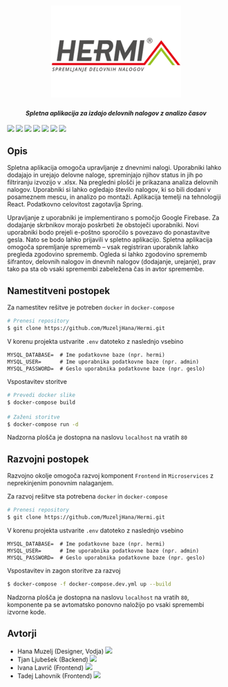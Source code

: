 <h1 align="center">
  <br>
  <img src="_PROMOCIJA\hermi_logo_700x500.png" width="300">
</h1>

<h4 align="center"><i>Spletna aplikacija za izdajo delovnih nalogov z analizo časov</i></h4>

![](https://img.shields.io/badge/-ReactJS-blue) ![](https://img.shields.io/badge/-Reactstrap-blue) ![](https://img.shields.io/badge/-Argon%20Dashboard-blue) ![](https://img.shields.io/badge/-Spring-blue) ![](https://img.shields.io/badge/-Firebase-blue) ![](https://img.shields.io/badge/-Docker-blue) ![](https://img.shields.io/badge/-Nginx-blue)

## Opis
Spletna aplikacija omogoča upravljanje z dnevnimi nalogi. Uporabniki lahko dodajajo in urejajo delovne naloge, spreminjajo njihov status in jih po filtriranju izvozijo v .xlsx. Na pregledni plošči je prikazana analiza delovnih nalogov. Uporabniki si lahko ogledajo število nalogov, ki so bili dodani v posameznem mescu, in analizo po montaži.
Aplikacija temelji na tehnologiji React. Podatkovno celovitost zagotavlja Spring.
    
Upravljanje z uporabniki je implementirano s pomočjo Google Firebase. Za dodajanje skrbnikov morajo poskrbeti že obstoječi uporabniki. Novi uporabniki bodo prejeli e-poštno sporočilo s povezavo do ponastavitve gesla. Nato se bodo lahko prijavili v spletno aplikacijo.
Spletna aplikacija omogoča spremljanje sprememb – vsak registriran uporabnik lahko pregleda zgodovino sprememb. Ogleda si lahko zgodovino sprememb šifrantov, delovnih nalogov in dnevnih nalogov (dodajanje, urejanje), prav tako pa sta ob vsaki spremembi zabeležena čas in avtor spremembe.

## Namestitveni postopek
Za namestitev rešitve je potreben `docker` in `docker-compose`
```bash
# Prenesi repository
$ git clone https://github.com/MuzeljHana/Hermi.git
```
V korenu projekta ustvarite `.env` datoteko z naslednjo vsebino
```shell
MYSQL_DATABASE=  # Ime podatkovne baze (npr. hermi)
MYSQL_USER=      # Ime uporabnika podatkovne baze (npr. admin)
MYSQL_PASSWORD=  # Geslo uporabnika podatkovne baze (npr. geslo)
```
Vspostavitev storitve
```bash
# Prevedi docker slike
$ docker-compose build

# Zaženi storitve
$ docker-compose run -d
```
Nadzorna plošča je dostopna na naslovu `localhost` na vratih `80`

## Razvojni postopek
Razvojno okolje omogoča razvoj komponent `Frontend` in `Microservices` z neprekinjenim ponovnim nalaganjem.

Za razvoj rešitve sta potrebena `docker` in `docker-compose`
```bash
# Prenesi repository
$ git clone https://github.com/MuzeljHana/Hermi.git
```
V korenu projekta ustvarite `.env` datoteko z naslednjo vsebino
```shell
MYSQL_DATABASE=  # Ime podatkovne baze (npr. hermi)
MYSQL_USER=      # Ime uporabnika podatkovne baze (npr. admin)
MYSQL_PASSWORD=  # Geslo uporabnika podatkovne baze (npr. geslo)
```
Vspostavitev in zagon storitve za razvoj
```bash
$ docker-compose -f docker-compose.dev.yml up --build
```
Nadzorna plošča je dostopna na naslovu `localhost` na vratih `80`, komponente pa se avtomatsko ponovno naložijo po vsaki spremembi izvorne kode.

## Avtorji
 - Hana Muzelj (Designer, Vodja) [![](https://github.githubassets.com/favicons/favicon.png)](https://github.com/MuzeljHana)
 - Tjan Ljubešek (Backend) [![](https://github.githubassets.com/favicons/favicon.png)](https://github.com/DaBLEshOT)
 - Ivana Lavrič (Frontend) [![](https://github.githubassets.com/favicons/favicon.png)](https://github.com/ivanalav00)
 - Tadej Lahovnik (Frontend) [![](https://github.githubassets.com/favicons/favicon.png)](https://github.com/lahovniktadej)
